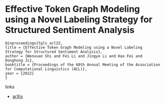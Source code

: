 # Effective Token Graph Modeling using a Novel Labeling Strategy for Structured Sentiment Analysis

```
@inproceedings{tgls_acl22,
title = {Effective Token Graph Modeling using a Novel Labeling Strategy for Structured Sentiment Analysis},
author = {Wenxuan Shi and Fei Li and Jingye Li and Hao Fei and Donghong Ji},
booktitle = {Proceedings of the 60th Annual Meeting of the Association for Computational Linguistics (ACL)},
year = {2022}
}
```

links
- [arXiv](https://arxiv.org/abs/2203.10796)
